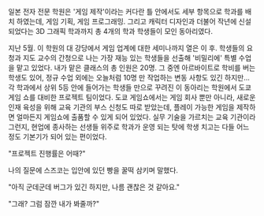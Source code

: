 일본 전자 전문 학원은 '게임 제작'이라는 커다란 틀 안에서도 세부 항목으로 학과를 배치 하였는데, 게임 기획, 게임 프로그래밍. 그리고 캐릭터 디자인과 더불어 작년에 신설 되었다는 3D 그래픽 학과까지 총 4개의 학과 학생들이 모인 동아리였다. 

지난 5월. 이 학원의 대 강당에서 게임 업계에 대한 세미나까지 열은 이 후. 
학생들의 요청과 지도 교수의 간청으로 나는 가장 재능 있는 학생들을 선출해 '비밀리에' 특별 수업을 맡고 있었다. 
내가 맡은 클래스의 총 인원은 20명. 그 중엔 아르바이트로 학비를 버는 학생도 있어, 정규 수업 외에는 오늘처럼 10명 만 작업하는 변동 사항도 있긴 하지만... 
각 학과에서 상위 5등 안에 들어가는 학생들 만으로 꾸려진 이 동아리는 학원에서 도쿄 게임 쇼를 대비한 프로젝트 팀이었다. 
도쿄 게임쇼에서는 게임 회사 뿐만 아니라, 새로운 인재 육성을 위해 교육 기관의 부스 신청도 따로 받았는데, 플레이 가능한 게임을 제작하면 얼마든지 게임쇼에 출품할 수 있게 되어 있었다. 
실무 기술을 가르치는 교육 기관이라 그런지, 현업에 종사하는 선생들 위주로 학과가 운영 되는 탓에 학생 치고는 다들 어느 정도 기본기가 되어 있는 편이었다. 

"프로젝트 진행률은 어때?" 

나의 질문에 스즈코는 입안에 있던 빵을 꿀떡 삼키며 말했다. 

"아직 군데군데 버그가 있긴 하지만, 나름 괜찮은 것 같아요." 

"그래? 그럼 잠깐 내가 봐줄까?" 